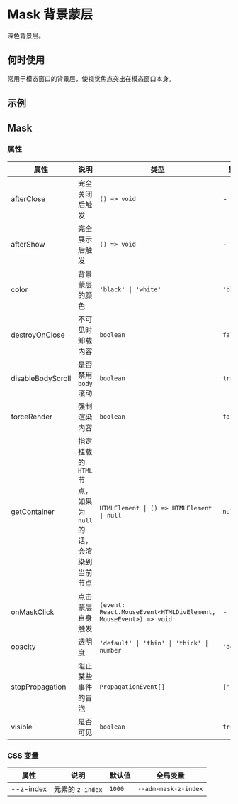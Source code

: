 # Mask 背景蒙层

深色背景层。

## 何时使用

常用于模态窗口的背景层，使视觉焦点突出在模态窗口本身。

## 示例

<code src="./demos/demo1.tsx"></code>

## Mask

### 属性

| 属性              | 说明                                                         | 类型                                                            | 默认值      |
| ----------------- | ------------------------------------------------------------ | --------------------------------------------------------------- | ----------- |
| afterClose        | 完全关闭后触发                                               | `() => void`                                                    | -           |
| afterShow         | 完全展示后触发                                               | `() => void`                                                    | -           |
| color             | 背景蒙层的颜色                                               | `'black' \| 'white'`                                            | `'black'`   |
| destroyOnClose    | 不可见时卸载内容                                             | `boolean`                                                       | `false`     |
| disableBodyScroll | 是否禁用 `body` 滚动                                         | `boolean`                                                       | `true`      |
| forceRender       | 强制渲染内容                                                 | `boolean`                                                       | `false`     |
| getContainer      | 指定挂载的 `HTML` 节点，如果为 `null` 的话，会渲染到当前节点 | `HTMLElement \| () => HTMLElement \| null`                      | `null`      |
| onMaskClick       | 点击蒙层自身触发                                             | `(event: React.MouseEvent<HTMLDivElement, MouseEvent>) => void` | -           |
| opacity           | 透明度                                                       | `'default' \| 'thin' \| 'thick' \| number`                      | `'default'` |
| stopPropagation   | 阻止某些事件的冒泡                                           | `PropagationEvent[]`                                            | `['click']` |
| visible           | 是否可见                                                     | `boolean`                                                       | `true`      |

### CSS 变量

| 属性      | 说明             | 默认值 | 全局变量             |
| --------- | ---------------- | ------ | -------------------- |
| --z-index | 元素的 `z-index` | `1000` | `--adm-mask-z-index` |
